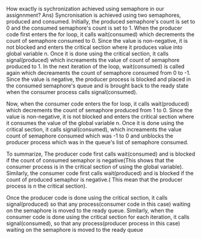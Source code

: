 How exactly is sychronization achieved using semaphore in our assignnment?
Ans) Syncronisation is achieved using two semaphores, produced and consumed. Initially, the produced semaphore's count is set to 0 and the consumed semaphore's
count is set to 1.
When the producer code first enters the for loop, it calls wait(consumed) which decrements the count of semaphore consumed to 0. Since the value is non-negative,
it is not blocked and enters the critical section where it produces value into global variable n. Once it is done using the critical section, it calls
signal(produced) which increaments the value of count of semaphore produced to 1. In the next iteration of the loop, wait(consumed) is called again which decreaments
the count of semaphore consumed from 0 to -1. Since the value is negative, the producer process is blocked and placed in the consumed semaphore's queue and is
brought back to the ready state when the consumer process calls signal(consumed).

Now, when the consumer code enters the for loop, it calls wait(produced) which decrements the count of semaphore produced from 1 to 0. Since the value is 
non-negative, it is not blocked and enters the critical section where it consumes the value of the global variable n. Once it is done using the critical section,
it calls signal(consumed), which increaments the value count of semaphore consumed which was -1 to 0 and unblocks the producer process which was in the
queue's list of semaphore consumed.

To summarize,
The producer code first calls wait(consumed) and is blocked if the count of consumed semaphor is negative(This shows that the consumer process is in
the critical section of using the global variable). Similarly, the consumer code first calls wait(produced) and is blocked if the count of produced semaphor is
negative.( This mean that the producer process is n the critical section).

Once the producer code is done using the critical section, it calls signal(produced) so that any process(consumer code in this case) waiting on the semaphore is moved
to the ready queue. Similarly, when the consumer code is done using the critical section for each iteration, it calls signal(consumed), so that any process(producer
process in this case) waiting on the semaphore is moved to the ready queue
